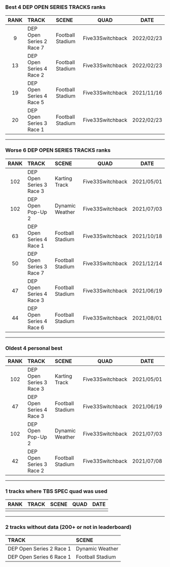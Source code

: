### Best 4 DEP OPEN SERIES TRACKS ranks
|RANK|TRACK|SCENE|QUAD|DATE|
|:---:|:---|:---|:---:|:---:|
|9|DEP Open Series 2 Race 7|Football Stadium|Five33Switchback|2022/02/23|
|13|DEP Open Series 4 Race 2|Football Stadium|Five33Switchback|2022/02/23|
|19|DEP Open Series 4 Race 5|Football Stadium|Five33Switchback|2021/11/16|
|20|DEP Open Series 3 Race 1|Football Stadium|Five33Switchback|2022/02/23|
---
### Worse 6 DEP OPEN SERIES TRACKS ranks
|RANK|TRACK|SCENE|QUAD|DATE|
|:---:|:---|:---|:---:|:---:|
|102|DEP Open Series 3 Race 3|Karting Track|Five33Switchback|2021/05/01|
|102|DEP Open Pop-Up 2|Dynamic Weather|Five33Switchback|2021/07/03|
|63|DEP Open Series 4 Race 1|Football Stadium|Five33Switchback|2021/10/18|
|50|DEP Open Series 3 Race 7|Football Stadium|Five33Switchback|2021/12/14|
|47|DEP Open Series 4 Race 3|Football Stadium|Five33Switchback|2021/06/19|
|44|DEP Open Series 4 Race 6|Football Stadium|Five33Switchback|2021/08/01|
---
### Oldest 4 personal best
|RANK|TRACK|SCENE|QUAD|DATE|
|:---:|:---|:---|:---:|:---:|
|102|DEP Open Series 3 Race 3|Karting Track|Five33Switchback|2021/05/01|
|47|DEP Open Series 4 Race 3|Football Stadium|Five33Switchback|2021/06/19|
|102|DEP Open Pop-Up 2|Dynamic Weather|Five33Switchback|2021/07/03|
|42|DEP Open Series 3 Race 2|Football Stadium|Five33Switchback|2021/07/08|
---
### 1 tracks where TBS SPEC quad was used
|RANK|TRACK|SCENE|QUAD|DATE|
|:---:|:---|:---|:---:|:---:|
||||||
---
### 2 tracks without data (200+ or not in leaderboard)
|TRACK|SCENE|
|:---|:---|
|DEP Open Series 2 Race 1|Dynamic Weather|
|DEP Open Series 6 Race 1|Football Stadium|
